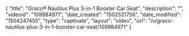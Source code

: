 {
    "title": "Graco&reg; Nautilus Plus 3-in-1 Booster Car Seat",
    "description": "",
    "videoid": "109984971",
    "date_created": "1502521756",
    "date_modified": "1504247455",
    "type": "captivate",
    "layout": "video",
    "url": "\/v\/graco-nautilus-plus-3-in-1-booster-car-seat\/109984971"
}